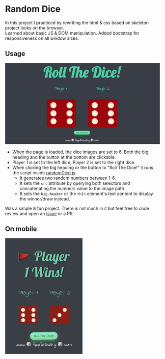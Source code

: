 # Random Dice


In this project I practiced by rewriting the html & css based on skeleton project looks on the browser.<br>
Learned about basic JS & DOM manipulation. Added bootstrap for responsiveness on all window sizes.

## Usage
![sample-image](assets/image.png "Random Dice Game")

- When the page is loaded, the dice images are set to 6. Both the big heading and the button at the bottom are clickable.<br>
- Player 1 is set to the left dice, Player 2 is set to the right dice.
- When clicking the big heading or the button to "Roll The Dice!" it runs the script inside [randomDice.js](randomDice/randomDice.js):
   - It generates two random numbers between 1-6.
   - It sets the `src` attribute by querying both selectors and concatenating the numbers value to the image path.
   - It sets the `big-header` or the `<h1>` element's text content to display the winner/draw instead.

Was a simple & fun project. There is not much in it but feel free to code review and open an [issue](https://github.com/SageBaram/randomDice/issues/new) or a PR.

## On mobile

<img src="assets/sample_mobile.jpeg"  width="50%" height=""></img>


